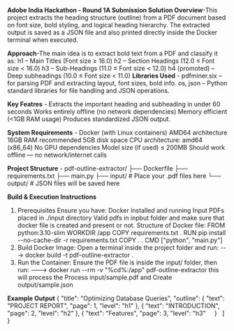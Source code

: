 **Adobe India Hackathon - Round 1A Submission Solution Overview**-This project extracts the heading structure (outline) from a PDF document based on font size, bold styling, and logical heading hierarchy. The extracted output is saved as a JSON file and also printed directly inside the Docker terminal when executed.

**Approach**-The main idea is to extract bold text from a PDF and classify it as:
             h1 – Main Titles (Font size ≥ 16.0)
             h2 – Section Headings (12.0 ≤ Font size < 16.0)
             h3 – Sub-Headings (11.0 ≤ Font size < 12.0)
             h4 (promoted) – Deep subheadings (10.0 ≤ Font size < 11.0)
**Libraries Used** - pdfminer.six – for parsing PDF and extracting layout, font sizes, bold info.
                     os, json – Python standard libraries for file handling and JSON operations.

**Key Featres** - Extracts the important heading and subheading in under 60 seconds Works entirely offline (no network dependencies) Memory efficient (<1GB RAM usage) Produces standardized JSON output.

**System Requirements** - Docker (with Linux containers) AMD64 architecture 16GB RAM recommended 5GB disk space
                          CPU architecture: amd64 (x86_64)
                          No GPU dependencies
                          Model size (if used) ≤ 200MB
                          Should work offline — no network/internet calls

**Project Structure** - pdf-outline-extractor/
                                ├── Dockerfile
                                ├── requirements.txt
                                ├── main.py
                                ├── input/          # Place your .pdf files here
                                └── output/         # JSON files will be saved here
                                
**Build & Execution Instructions**
1. Prerequisites Ensure you have: Docker installed and running Input PDFs placed in ./input directory Valid pdfs in inpbut folder and make sure that docker file is created and present or not.
Structure of Docker file: FROM python:3.10-slim
                          WORKDIR /app
                          COPY requirements.txt .
                          RUN pip install --no-cache-dir -r requirements.txt
                          COPY . .
                          CMD ["python", "main.py"]
2. Build Docker Image: Open a terminal inside the project folder and run:
                     ---> docker build -t pdf-outline-extractor .
3. Run the Container: Ensure the PDF file is inside the input/ folder, then run:
                     ---> docker run --rm -v "%cd%:/app" pdf-outline-extractor
   this will process the Process input/sample.pdf and Create output/sample.json

**Example Output**
{
  "title": "Optimizing Database Queries",
  "outline": {
      "text": "PROJECT REPORT",
      "page": 1,
      "level": "h1"
    },
    {
      "text": "INTRODUCTION",
      "page": 2,
      "level": "h2"
    },
    {
      "text": "Features",
      "page": 3,
      "level": "h3"
    }
  ]
}



